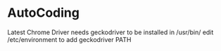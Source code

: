 # AutoCoding

Latest Chrome Driver needs geckodriver to be installed in /usr/bin/
edit /etc/environment to add geckodriver PATH

